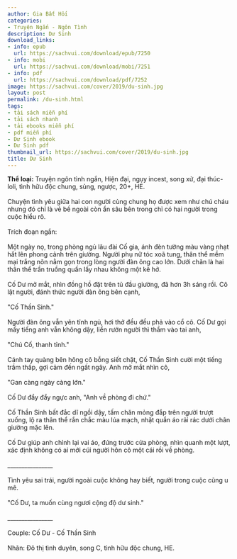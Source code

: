 ```yaml
---
author: Gia Bất Hối
categories:
- Truyện Ngắn - Ngôn Tình
description: Dư Sinh
download_links:
- info: epub
  url: https://sachvui.com/download/epub/7250
- info: mobi
  url: https://sachvui.com/download/mobi/7251
- info: pdf
  url: https://sachvui.com/download/pdf/7252
image: https://sachvui.com/cover/2019/du-sinh.jpg
layout: post
permalink: /du-sinh.html
tags:
- tải sách miễn phí
- tải sách nhanh
- tải ebooks miễn phí
- pdf miễn phí
- Dư Sinh ebook
- Dư Sinh pdf
thumbnail_url: https://sachvui.com/cover/2019/du-sinh.jpg
title: Dư Sinh
---
```


 <div class="item-desc text-justify"> <p><strong>Thể loại:</strong> Truyện ngôn tình ngắn, Hiện đại, ngụy incest, song xử, đại thúc- loli, tình hữu độc chung, sủng, ngược, 20+, HE.<br><br>Chuyện tình yêu giữa hai con người cùng chung họ được xem như chú cháu nhưng đó chỉ là vẻ bề ngoài còn ẩn sâu bên trong chỉ có hai người trong cuộc hiểu rõ.<br><br>Trích đoạn ngắn:<br><br>Một ngày nọ, trong phòng ngủ lâu đài Cố gia, ánh đèn tường màu vàng nhạt hắt lên phong cảnh trên giường. Người phụ nữ tóc xoã tung, thân thể mềm mại trắng nõn nằm gọn trong lòng người đàn ông cao lớn. Dưới chăn là hai thân thể trần truồng quấn lấy nhau không một kẽ hở.<br><br>Cố Dư mở mắt, nhìn đồng hồ đặt trên tủ đầu giường, đã hơn 3h sáng rồi. Cô lật người, đánh thức người đàn ông bên cạnh,<br><br>"Cố Thần Sinh."<br><br>Người đàn ông vẫn yên tĩnh ngủ, hơi thở đều đều phả vào cổ cô. Cố Dư gọi mấy tiếng anh vẫn không dậy, liền rướn người thì thầm vào tai anh,<br><br>"Chú Cố, thanh tỉnh."<br><br>Cánh tay quàng bên hông cô bỗng siết chặt, Cố Thần Sinh cười một tiếng trầm thấp, gợi cảm đến ngất ngây. Anh mở mắt nhìn cô, <br><br>"Gan càng ngày càng lớn."<br><br>Cố Dư đẩy đẩy ngực anh, "Anh về phòng đi chứ."<br><br>Cố Thần Sinh bất đắc dĩ ngồi dậy, tấm chăn mỏng đắp trên người trượt xuống, lộ ra thân thể rắn chắc màu lúa mạch, nhặt quần áo rải rác dưới chân giường mặc lên. <br><br>Cố Dư giúp anh chỉnh lại vai áo, đứng trước cửa phòng, nhìn quanh một lượt, xác định không có ai mới cúi người hôn cô một cái rồi về phòng.<br><br>________________<br><br>Tình yêu sai trái, người ngoài cuộc không hay biết, người trong cuộc cũng u mê.<br><br>"Cố Dư, ta muốn cùng ngươi cộng độ dư sinh."<br><br>________________<br><br>Couple: Cố Dư - Cố Thần Sinh<br><br>Nhãn: Đô thị tình duyên, song C, tình hữu độc chung, HE.</p> </div>